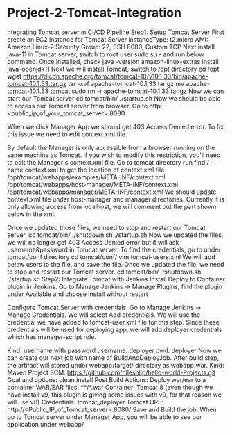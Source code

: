 # Project-2-Tomcat-Integration
ntegrating Tomcat server in CI/CD Pipeline
Step1: Setup Tomcat Server
First create an EC2 instance for Tomcat Server
instanceType: t2.micro
AMI: Amazon Linux-2
Security Group: 
22, SSH
8080, Custom TCP
Next install java-11 in Tomcat server, switch to root user sudo su - and run below command. Once installed, check java -version
amazon-linux-extras install java-openjdk11
Next we will install Tomcat, switch to /opt directory
cd /opt
wget https://dlcdn.apache.org/tomcat/tomcat-10/v10.1.33/bin/apache-tomcat-10.1.33.tar.gz
tar -xvf apache-tomcat-10.1.33.tar.gz
mv apache-tomcat-10.1.33 tomcat
sudo rm -r apache-tomcat-10.1.33.tar.gz
Now we can start our Tomcat server
cd tomcat/bin/
./startup.sh
Now we should be able to access our Tomcat server from browser. Go to http:<public_ip_of_your_tomcat_server>:8080

When we click Manager App we should get 403 Access Denied error. To fix this issue we need to edit context.xml file.

By default the Manager is only accessible from a browser running on the same machine as Tomcat. If you wish to modify this restriction, you'll need to edit the Manager's context.xml file.
Go to tomcat directory run find / -name context.xml to get the location of context.xml file
/opt/tomcat/webapps/examples/META-INF/context.xml
/opt/tomcat/webapps/host-manager/META-INF/context.xml
/opt/tomcat/webapps/manager/META-INF/context.xml
We should update context.xml file under host-manager and manager directories. Currently it is only allowing access from localhost, we will comment out the part shown below in the xml.
<!--  <Valve className="org.apache.catalina.valves.RemoteAddrValve"
  allow="127\.\d+\.\d+\.\d+|::1|0:0:0:0:0:0:0:1" /> -->
Once we updated those files, we need to stop and restart our Tomcat server.
cd tomcat/bin/
./shutdown.sh
./startup.sh
Now we updated the files, we will no longer get 403 Access Denied error but it will ask username&password in Tomcat server. To find the credentials, go to under tomcat/conf directory
cd tomcat/conf/
vim tomcat-users.xml
We will add below users to the file, and save the file.
 <role rolename="manager-gui"/>
 <role rolename="manager-script"/>
 <role rolename="manager-jmx"/>
 <role rolename="manager-status"/>
 <user username="admin" password="admin" roles="manager-gui, manager-script, manager-jmx, manager-status"/>
 <user username="deployer" password="deployer" roles="manager-script"/>
 <user username="tomcat" password="s3cret" roles="manager-gui"/>
Once we updated the file, we need to stop and restart our Tomcat server.
cd tomcat/bin/
./shutdown.sh
./startup.sh
Step2: Integrate Tomcat with Jenkins
Install Deploy to Container plugin in Jenkins. Go to Manage Jenkins -> Manage Plugins, find the plugin under Available and choose install without restart

Configure Tomcat Server with credentials. Go to Manage Jenkins -> Manage Credentials. We will select Add credentials. We will use the credential we have added to tomcat-user.xml file for this step. Since these credentials will be used for deploying app, we will add deployer credentials which has manager-script role.

Kind: username with password
username: deployer
pwd: deployer
Now we can create our next job with name of BuildAndDeployJob. After build step, the artifact will stored under webapp/target/ directory as webapp.war.
Kind: Maven Project
SCM: https://github.com/nileshlip/hello-world-Projects.git
Goal and options: clean install
Post Build Actions: Deploy war/ear to a container
WAR/EAR files: **/*.war
Container: Tomcat 8 (even though we have install v9, this plugin is giving some issues with v9, for that reason we will use v8)
Credentials: tomcat_deployer
Tomcat URL: http://<Public_IP_of_Tomcat_server>:8080/ 
Save and Build the job. When go to Tomcat server under Manager App, you will be able to see our application under webapp/
